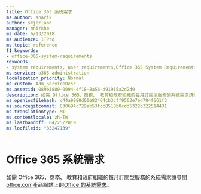 ```yaml
---
title: Office 365 系統需求
ms.author: sharik
author: skjerland
manager: mnirkhe
ms.date: 6/13/2018
ms.audience: ITPro
ms.topic: reference
f1_keywords:
- office-365-system-requirements
keywords:
- system requirements, user requirements,Office 365 System Requirements
ms.service: o365-administration
localization_priority: Normal
ms.custom: Adm_ServiceDesc
ms.assetid: 089b3880-9094-4f18-8a56-d91915a2d2d9
description: 如需 Office 365，商務、 教育和政府組織的每月訂閱型服務的系統需求請參閱 office.com 產品網站上的 Office 的系統需求。
ms.openlocfilehash: c44a9980d00e82464cb3cff9563e7ed794f661f3
ms.sourcegitcommit: 830694c729ab53fcc8518b0cdd5322b322514431
ms.translationtype: MT
ms.contentlocale: zh-TW
ms.lasthandoff: 04/25/2019
ms.locfileid: "33247139"
---
```

# <a name="office-365-system-requirements"></a>Office 365 系統需求

如需 Office 365，商務、 教育和政府組織的每月訂閱型服務的系統需求請參閱[office.com](http://go.microsoft.com/fwlink/?LinkID=509817&amp;clcid=0x409)產品網站上的[Office 的系統需求](http://go.microsoft.com/fwlink/?LinkID=626095&amp;clcid=0x409)。 
  

